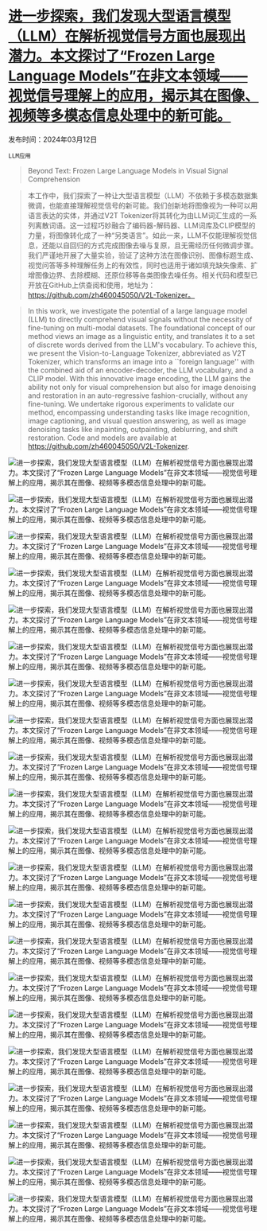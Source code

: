 # [进一步探索，我们发现大型语言模型（LLM）在解析视觉信号方面也展现出潜力。本文探讨了“Frozen Large Language Models”在非文本领域——视觉信号理解上的应用，揭示其在图像、视频等多模态信息处理中的新可能。](https://arxiv.org/abs/2403.07874)

发布时间：2024年03月12日

`LLM应用`

> Beyond Text: Frozen Large Language Models in Visual Signal Comprehension

> 本工作中，我们探索了一种让大型语言模型（LLM）不依赖于多模态数据集微调，也能直接理解视觉信号的新可能。我们创新地将图像视为一种可以用语言表达的实体，并通过V2T Tokenizer将其转化为由LLM词汇生成的一系列离散词语。这一过程巧妙融合了编码器-解码器、LLM词库及CLIP模型的力量，将图像转化成了一种“另类语言”。如此一来，LLM不仅能理解视觉信息，还能以自回归的方式完成图像去噪与复原，且无需经历任何微调步骤。我们严谨地开展了大量实验，验证了这种方法在图像识别、图像标题生成、视觉问答等多种理解任务上的有效性，同时也适用于诸如填充缺失像素、扩增图像边界、去除模糊、还原位移等各类图像去噪任务。相关代码和模型已开放在GitHub上供查阅和使用，地址为：https://github.com/zh460045050/V2L-Tokenizer。

> In this work, we investigate the potential of a large language model (LLM) to directly comprehend visual signals without the necessity of fine-tuning on multi-modal datasets. The foundational concept of our method views an image as a linguistic entity, and translates it to a set of discrete words derived from the LLM's vocabulary. To achieve this, we present the Vision-to-Language Tokenizer, abbreviated as V2T Tokenizer, which transforms an image into a ``foreign language'' with the combined aid of an encoder-decoder, the LLM vocabulary, and a CLIP model. With this innovative image encoding, the LLM gains the ability not only for visual comprehension but also for image denoising and restoration in an auto-regressive fashion-crucially, without any fine-tuning. We undertake rigorous experiments to validate our method, encompassing understanding tasks like image recognition, image captioning, and visual question answering, as well as image denoising tasks like inpainting, outpainting, deblurring, and shift restoration. Code and models are available at https://github.com/zh460045050/V2L-Tokenizer.

![进一步探索，我们发现大型语言模型（LLM）在解析视觉信号方面也展现出潜力。本文探讨了“Frozen Large Language Models”在非文本领域——视觉信号理解上的应用，揭示其在图像、视频等多模态信息处理中的新可能。](../../../paper_images/2403.07874/x1.png)

![进一步探索，我们发现大型语言模型（LLM）在解析视觉信号方面也展现出潜力。本文探讨了“Frozen Large Language Models”在非文本领域——视觉信号理解上的应用，揭示其在图像、视频等多模态信息处理中的新可能。](../../../paper_images/2403.07874/x2.png)

![进一步探索，我们发现大型语言模型（LLM）在解析视觉信号方面也展现出潜力。本文探讨了“Frozen Large Language Models”在非文本领域——视觉信号理解上的应用，揭示其在图像、视频等多模态信息处理中的新可能。](../../../paper_images/2403.07874/x3.png)

![进一步探索，我们发现大型语言模型（LLM）在解析视觉信号方面也展现出潜力。本文探讨了“Frozen Large Language Models”在非文本领域——视觉信号理解上的应用，揭示其在图像、视频等多模态信息处理中的新可能。](../../../paper_images/2403.07874/x4.png)

![进一步探索，我们发现大型语言模型（LLM）在解析视觉信号方面也展现出潜力。本文探讨了“Frozen Large Language Models”在非文本领域——视觉信号理解上的应用，揭示其在图像、视频等多模态信息处理中的新可能。](../../../paper_images/2403.07874/x5.png)

![进一步探索，我们发现大型语言模型（LLM）在解析视觉信号方面也展现出潜力。本文探讨了“Frozen Large Language Models”在非文本领域——视觉信号理解上的应用，揭示其在图像、视频等多模态信息处理中的新可能。](../../../paper_images/2403.07874/x6.png)

![进一步探索，我们发现大型语言模型（LLM）在解析视觉信号方面也展现出潜力。本文探讨了“Frozen Large Language Models”在非文本领域——视觉信号理解上的应用，揭示其在图像、视频等多模态信息处理中的新可能。](../../../paper_images/2403.07874/x7.png)

![进一步探索，我们发现大型语言模型（LLM）在解析视觉信号方面也展现出潜力。本文探讨了“Frozen Large Language Models”在非文本领域——视觉信号理解上的应用，揭示其在图像、视频等多模态信息处理中的新可能。](../../../paper_images/2403.07874/x8.png)

![进一步探索，我们发现大型语言模型（LLM）在解析视觉信号方面也展现出潜力。本文探讨了“Frozen Large Language Models”在非文本领域——视觉信号理解上的应用，揭示其在图像、视频等多模态信息处理中的新可能。](../../../paper_images/2403.07874/x9.png)

![进一步探索，我们发现大型语言模型（LLM）在解析视觉信号方面也展现出潜力。本文探讨了“Frozen Large Language Models”在非文本领域——视觉信号理解上的应用，揭示其在图像、视频等多模态信息处理中的新可能。](../../../paper_images/2403.07874/x10.png)

![进一步探索，我们发现大型语言模型（LLM）在解析视觉信号方面也展现出潜力。本文探讨了“Frozen Large Language Models”在非文本领域——视觉信号理解上的应用，揭示其在图像、视频等多模态信息处理中的新可能。](../../../paper_images/2403.07874/x11.png)

![进一步探索，我们发现大型语言模型（LLM）在解析视觉信号方面也展现出潜力。本文探讨了“Frozen Large Language Models”在非文本领域——视觉信号理解上的应用，揭示其在图像、视频等多模态信息处理中的新可能。](../../../paper_images/2403.07874/x12.png)

![进一步探索，我们发现大型语言模型（LLM）在解析视觉信号方面也展现出潜力。本文探讨了“Frozen Large Language Models”在非文本领域——视觉信号理解上的应用，揭示其在图像、视频等多模态信息处理中的新可能。](../../../paper_images/2403.07874/x13.png)

![进一步探索，我们发现大型语言模型（LLM）在解析视觉信号方面也展现出潜力。本文探讨了“Frozen Large Language Models”在非文本领域——视觉信号理解上的应用，揭示其在图像、视频等多模态信息处理中的新可能。](../../../paper_images/2403.07874/x14.png)

![进一步探索，我们发现大型语言模型（LLM）在解析视觉信号方面也展现出潜力。本文探讨了“Frozen Large Language Models”在非文本领域——视觉信号理解上的应用，揭示其在图像、视频等多模态信息处理中的新可能。](../../../paper_images/2403.07874/x15.png)

![进一步探索，我们发现大型语言模型（LLM）在解析视觉信号方面也展现出潜力。本文探讨了“Frozen Large Language Models”在非文本领域——视觉信号理解上的应用，揭示其在图像、视频等多模态信息处理中的新可能。](../../../paper_images/2403.07874/x16.png)

![进一步探索，我们发现大型语言模型（LLM）在解析视觉信号方面也展现出潜力。本文探讨了“Frozen Large Language Models”在非文本领域——视觉信号理解上的应用，揭示其在图像、视频等多模态信息处理中的新可能。](../../../paper_images/2403.07874/x17.png)

![进一步探索，我们发现大型语言模型（LLM）在解析视觉信号方面也展现出潜力。本文探讨了“Frozen Large Language Models”在非文本领域——视觉信号理解上的应用，揭示其在图像、视频等多模态信息处理中的新可能。](../../../paper_images/2403.07874/x18.png)

![进一步探索，我们发现大型语言模型（LLM）在解析视觉信号方面也展现出潜力。本文探讨了“Frozen Large Language Models”在非文本领域——视觉信号理解上的应用，揭示其在图像、视频等多模态信息处理中的新可能。](../../../paper_images/2403.07874/x19.png)

![进一步探索，我们发现大型语言模型（LLM）在解析视觉信号方面也展现出潜力。本文探讨了“Frozen Large Language Models”在非文本领域——视觉信号理解上的应用，揭示其在图像、视频等多模态信息处理中的新可能。](../../../paper_images/2403.07874/x20.png)

![进一步探索，我们发现大型语言模型（LLM）在解析视觉信号方面也展现出潜力。本文探讨了“Frozen Large Language Models”在非文本领域——视觉信号理解上的应用，揭示其在图像、视频等多模态信息处理中的新可能。](../../../paper_images/2403.07874/x21.png)